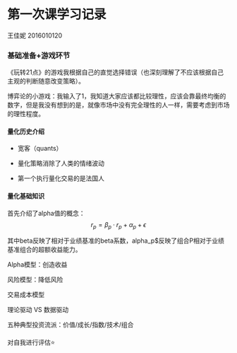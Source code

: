# 第一次课学习记录

王佳妮 2016010120



### 基础准备+游戏环节

《玩转21点》的游戏我根据自己的直觉选择错误（也深刻理解了不应该根据自己主观的判断随意改变策略）。

博弈论的小游戏：我输入了1，我知道大家应该都比较理性，应该会靠最终均衡的数字，但是我没有想到的是，就像市场中没有完全理性的人一样，需要考虑到市场的理性程度。

#### 量化历史介绍

- 宽客（quants）

- 量化策略消除了人类的情绪波动

- 第一个执行量化交易的是法国人



#### 量化基础知识

首先介绍了alpha值的概念：
$$
r_p=\beta_p·r_p+\alpha_p+\epsilon
$$


其中beta反映了相对于业绩基准的beta系数，alpha_p$反映了组合P相对于业绩基准组合的超额收益能力。

Alpha模型：创造收益

风险模型：降低风险

交易成本模型

理论驱动 VS 数据驱动

五种典型投资流派：价值/成长/指数/技术/组合



#### 

对自我进行评估:star:

